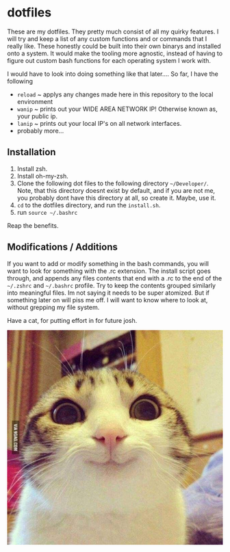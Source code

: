 # dotfiles

These are my dotfiles. They pretty much consist of all my quirky features. I will try and keep a list of any custom functions and or commands that I really like. These honestly could be built into their own binarys and installed onto a system. It would make the tooling more agnostic, instead of having to figure out custom bash functions for each operating system I work with. 

I would have to look into doing something like that later.... So far, I have the following

- `reload` ~ applys any changes made here in this repository to the local environment
- `wanip` ~ prints out your WIDE AREA NETWORK IP! Otherwise known as, your public ip.
- `lanip` ~ prints out your local IP's on all network interfaces.
- probably more...

## Installation

1) Install zsh.
2) Install oh-my-zsh.
3) Clone the following dot files to the following directory `~/Developer/`. Note, that this directory doesnt exist by default, and if you are not me, you probably dont have this directory at all, so create it. Maybe, use it.
4) `cd` to the dotfiles directory, and run the `install.sh`.
5) run `source ~/.bashrc`

Reap the benefits.

## Modifications / Additions

If you want to add or modify something in the bash commands, you will want to look for something with the .rc extension. The install script goes through, and appends any files contents that end with a .rc to the end of the `~/.zshrc` and `~/.bashrc` profile. Try to keep the contents grouped similarly into meaningful files. Im not saying it needs to be super atomized. But if something later on will piss me off. I will want to know where to look at, without grepping my file system.

Have a cat, for putting effort in for future josh.

![cat_smiling.png](./images/cat_smiling.png)
